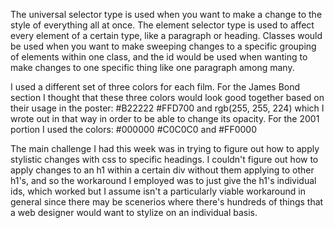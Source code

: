 The universal selector type is used when you want to make a change to the style of everything all at once. The element selector type is used to affect every element of a certain type, like a paragraph or heading. Classes would be used when you want to make sweeping changes to a specific grouping of elements within one class, and the id would be used when wanting to make changes to one specific thing like one paragraph among many.

I used a different set of three colors for each film. For the James Bond section I thought that these three colors would look good together based on their usage in the poster:
 #B22222
 #FFD700
 and rgb(255, 255, 224) which I wrote out in that way in order to be able to change its opacity.
 For the 2001 portion I used the colors:
 #000000
 #C0C0C0
 and #FF0000

The main challenge I had this week was in trying to figure out how to apply stylistic changes with css to specific headings. I couldn't figure out how to apply changes to an h1 within a certain div without them applying to other h1's, and so the workaround I employed was to just give the h1's individual ids, which worked but I assume isn't a particularly viable workaround in general since there may be scenerios where there's hundreds of things that a web designer would want to stylize on an individual basis. 
